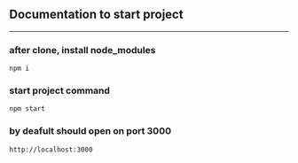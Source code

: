 ## Documentation to start project

---

### after clone, install node_modules

`npm i`

### start project command

`npm start`

### by deafult should open on port 3000

`http://localhost:3000`
